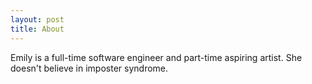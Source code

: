 ```yaml
---
layout: post
title: About
---
```


Emily is a full-time software engineer and part-time aspiring artist. She doesn't believe in imposter syndrome. 
